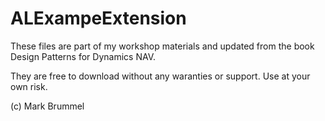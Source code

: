 # ALExampeExtension

These files are part of my workshop materials and updated from the book Design Patterns for Dynamics NAV.

They are free to download without any waranties or support. Use at your own risk.

(c) Mark Brummel
